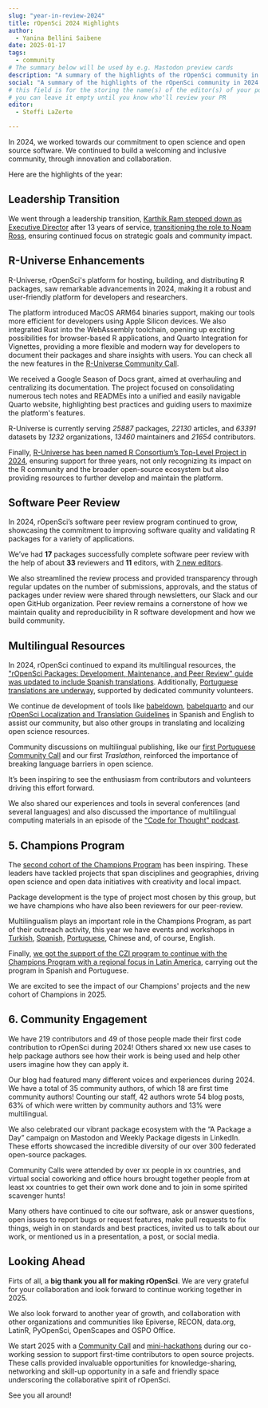 ```yaml
---
slug: "year-in-review-2024"
title: rOpenSci 2024 Highlights
author:
  - Yanina Bellini Saibene
date: 2025-01-17
tags:
  - community
# The summary below will be used by e.g. Mastodon preview cards
description: "A summary of the highlights of the rOpenSci community in 2024 and some news for 2025."
social: "A summary of the highlights of the rOpenSci community in 2024 and some news for 2025."
# this field is for the storing the name(s) of the editor(s) of your post
# you can leave it empty until you know who'll review your PR
editor:
  - Steffi LaZerte

---
```


In 2024, we worked towards our commitment to open science and open source software. 
We continued to build a welcoming and 
inclusive community, through innovation and collaboration. 

Here are the highlights of the year:

## Leadership Transition

We went through a leadership transition, 
[Karthik Ram stepped down as Executive Director](/blog/2024/03/29/from-the-founding-director-my-farewell-to-ropensci/) 
after 13 years of service, 
[transitioning the role to Noam Ross](/blog/2024/03/29/hello-from-our-new-executive-director/), 
ensuring continued focus on strategic goals and community impact.



## R-Universe Enhancements

R-Universe, rOpenSci's platform for hosting, building, and distributing R packages, 
saw remarkable advancements in 2024, 
making it a robust and user-friendly platform for developers and researchers.

The platform introduced MacOS ARM64 binaries support, making our tools more efficient 
for developers using Apple Silicon devices. We also integrated Rust into the WebAssembly toolchain, 
opening up exciting possibilities for browser-based R applications, 
and Quarto Integration for Vignettes, 
providing a more flexible and modern way for developers to document their packages 
and share insights with users. You can check all the new features 
in the [R-Universe Community Call](/commcalls/nov2024-r-universe/).

We received a Google Season of Docs grant, aimed at overhauling and centralizing its documentation. 
The project focused on consolidating numerous tech notes and READMEs into a unified and easily navigable Quarto website, 
highlighting best practices and guiding users to maximize the platform's features.

R-Universe is currently serving _25887_ packages,
_22130_ articles, and 
_63391_ datasets by 
_1232_ organizations,
_13460_ maintainers and 
_21654_ contributors.

Finally, [R-Universe has been named R Consortium’s Top-Level Project in 2024](/blog/2024/12/03/r-universe-r-consortium-tlp/), ensuring support for three years,
not only recognizing its impact on the R community and the broader open-source ecosystem but 
also providing resources to further develop and maintain the platform.

## Software Peer Review

In 2024, rOpenSci’s software peer review program continued to grow, 
showcasing the commitment to improving software quality and 
validating R packages for a variety of applications. 

We’ve had **17** packages successfully complete software peer review with the help of about **33** reviewers 
and **11** editors, with [2 new editors](/blog/2024/07/03/editors2024/).

We also streamlined the review process and provided transparency through regular updates
on the number of submissions, approvals, 
and the status of packages under review were shared through newsletters, 
our Slack and our open GitHub organization. 
Peer review remains a cornerstone of how we maintain quality and reproducibility in R software development
and how we build community.


## Multilingual Resources

In 2024, rOpenSci continued to expand its multilingual resources, 
the ["rOpenSci Packages: Development, Maintenance, and Peer Review" 
guide was updated to include Spanish translations](/blog/2024/03/11/devguide-0.9.0/). 
Additionally, [Portuguese translations are underway](https://github.com/orgs/ropensci/projects/7), 
supported by dedicated community volunteers.

We continue de development of tools like 
[babeldown](https://docs.ropensci.org/babeldown/),
[babelquarto](https://docs.ropensci.org/babelquarto/) and
our [rOpenSci Localization and Translation Guidelines](/blog/2024/12/17/localization-guide/) 
in Spanish and English to assist our community, 
but also other groups in translating and localizing open science resources. 

Community discussions on multilingual publishing, 
like our [first Portuguese Community Call](https://ropensci.org/commcalls/translation-portuguese/) and
our first _Traslathon_, reinforced the 
importance of breaking language barriers in open science. 

It’s been inspiring to see the enthusiasm from contributors 
and volunteers driving this effort forward.

We also shared our experiences and tools in several conferences 
(and several languages) and also discussed the importance 
of multilingual computing materials in an episode of 
the ["Code for Thought" podcast](https://codeforthought.buzzsprout.com/1326658/14660478-en-crossing-the-language-barrier-yanina-saibene).


## 5. Champions Program

The [second cohort of the Champions Program](/blog/2024/02/15/champions-program-champions-2024/) has been inspiring. 
These leaders have tackled projects that span disciplines and geographies, 
driving open science and open data initiatives with creativity and 
local impact.

Package development is the type of project most chosen by this group, 
but we have champions who have also been reviewers for our peer-review.

Multilingualism plays an important role in the Champions Program, 
as part of their outreach activity, this year we have events and workshops
in [Turkish](/events/rsr-learn-and-use/), 
[Spanish](https://www.youtube.com/watch?v=YYfyBrQhMQc), 
[Portuguese](https://www.eventbrite.cl/e/traducao-hackathon-traslaton-ropensci-tickets-1045507530167),
Chinese and, of course,
English.

Finally, [we got the support of the CZI program to continue with the
Champions Program with a regional focus in Latin America](https://ropensci.org/blog/2024/10/10/czi-latam-grant/), carrying out
the program in Spanish and Portuguese.

We are excited to see the impact of our Champions' projects 
and the new cohort of Champions in 2025.

## 6. Community Engagement

We have 219 contributors and 49 of those people made their first code contribution to rOpenSci during 2024! 
Others shared xx new use cases to help package authors see how their work is 
being used and help other users imagine how they can apply it.

Our blog had featured many different voices and experiences during 2024.
We have a total of 35 community authors, of which 18 are first time community authors!
Counting our staff, 42 authors wrote 54 blog posts, 63% of which were written by community authors
and 13% were multilingual.

We also celebrated our vibrant package ecosystem with the “A Package a Day” 
campaign on Mastodon and Weekly Package digests in LinkedIn. 
These efforts showcased the incredible diversity of our over 300 federated open-source packages.

Community Calls were attended by over xx people in xx countries, 
and virtual social coworking and office hours brought together people 
from at least xx countries to get their own work done and to join in 
some spirited scavenger hunts! 

Many others have continued to cite our software, ask or answer questions, 
open issues to report bugs or request features, make pull requests to fix things, 
weigh in on standards and best practices, invited us to talk about our work, 
or mentioned us in a presentation, a post, or social media.


## Looking Ahead

Firts of all, a **big thank you all for making rOpenSci**. 
We are very grateful for your collaboration and look forward 
to continue working together in 2025. 

We also look forward to another year of growth, and collaboration
with other organizations and communities 
like Epiverse, RECON, data.org, LatinR, PyOpenSci, OpenScapes and OSPO Office.

We start 2025 with a [Community Call]() and [mini-hackathons]() 
during our co-working session to support first-time contributors 
to open source projects.
These calls provided invaluable opportunities for 
knowledge-sharing, networking and skill-up opportunity in a
safe and friendly space underscoring the collaborative spirit of rOpenSci.

See you all around!
